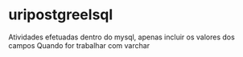# uripostgreelsql
Atividades efetuadas dentro do mysql, apenas incluir os valores dos campos 
Quando for trabalhar com varchar
